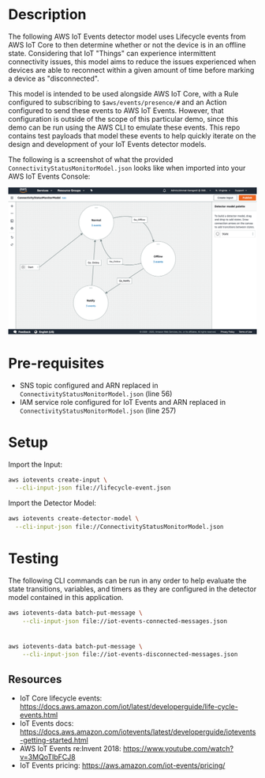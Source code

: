 
# Description

The following AWS IoT Events detector model uses Lifecycle events from AWS IoT Core to then determine whether or not the device is in an offline state. Considering that IoT "Things" can experience intermittent connectivity issues, this model aims to reduce the issues experienced when devices are able to reconnect within a given amount of time before marking a device as "disconnected".

This model is intended to be used alongside AWS IoT Core, with a Rule configured to subscribing to `$aws/events/presence/#` and an Action configured to send these events to AWS IoT Events. However, that configuration is outside of the scope of this particular demo, since this demo can be run using the AWS CLI to emulate these events. This repo contains test payloads that model these events to help quickly iterate on the design and development of your IoT Events detector models.

The following is a screenshot of what the provided `ConnectivityStatusMonitorModel.json` looks like when imported into your AWS IoT Events Console:

![AWS IoT Events Detector Model](./detector-model-screenshot.png "AWS IoT Events Detector Model")

# Pre-requisites

* SNS topic configured and ARN replaced in `ConnectivityStatusMonitorModel.json` (line 56)
* IAM service role configured for IoT Events and ARN replaced in `ConnectivityStatusMonitorModel.json` (line 257)


# Setup

Import the Input:

```bash
aws iotevents create-input \
  --cli-input-json file://lifecycle-event.json
```

Import the Detector Model:

```bash
aws iotevents create-detector-model \
  --cli-input-json file://ConnectivityStatusMonitorModel.json
```

# Testing

The following CLI commands can be run in any order to help evaluate the state transitions, variables, and timers as they are configured in the detector model contained in this application.

```bash
aws iotevents-data batch-put-message \
    --cli-input-json file://iot-events-connected-messages.json


aws iotevents-data batch-put-message \
    --cli-input-json file://iot-events-disconnected-messages.json
```


## Resources

* IoT Core lifecycle events: https://docs.aws.amazon.com/iot/latest/developerguide/life-cycle-events.html
* IoT Events docs: https://docs.aws.amazon.com/iotevents/latest/developerguide/iotevents-getting-started.html
* AWS IoT Events re:Invent 2018: https://www.youtube.com/watch?v=3MQoTIbFCJ8
* IoT Events pricing: https://aws.amazon.com/iot-events/pricing/
